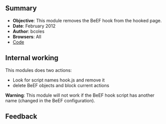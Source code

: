 ## Summary
* **Objective**: This module removes the BeEF hook from the hooked page.
* **Date**: February 2012
* **Author**: bcoles
* **Browsers**: All
* [Code](https://github.com/beefproject/beef/tree/master/modules/browser/unhook)

## Internal working

This modules does two actions:
* Look for script names hook.js and remove it
* delete BeEF objects and block current actions

**Warning**: This module will not work if the BeEF hook script has another name (changed in the BeEF configuration).

## Feedback